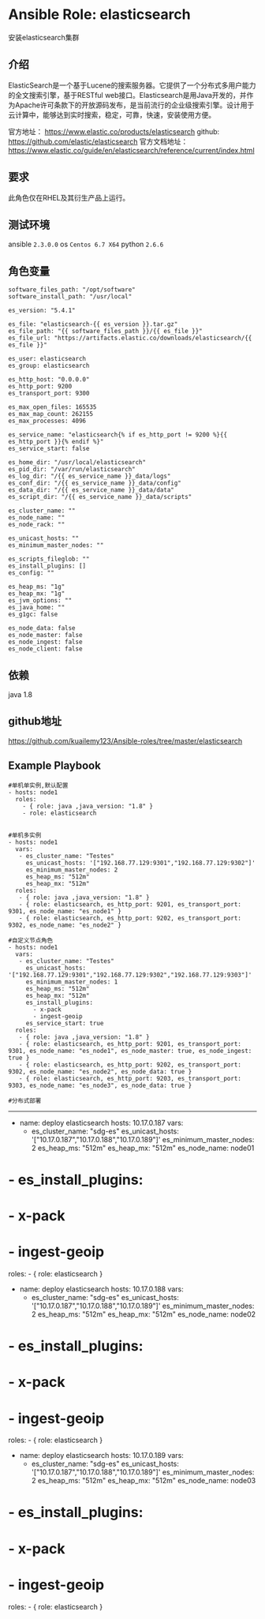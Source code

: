 # Ansible Role: elasticsearch

安装elasticsearch集群

## 介绍

ElasticSearch是一个基于Lucene的搜索服务器。它提供了一个分布式多用户能力的全文搜索引擎，基于RESTful web接口。Elasticsearch是用Java开发的，并作为Apache许可条款下的开放源码发布，是当前流行的企业级搜索引擎。设计用于云计算中，能够达到实时搜索，稳定，可靠，快速，安装使用方便。

官方地址： https://www.elastic.co/products/elasticsearch
github: https://github.com/elastic/elasticsearch
官方文档地址：https://www.elastic.co/guide/en/elasticsearch/reference/current/index.html

## 要求

此角色仅在RHEL及其衍生产品上运行。

## 测试环境

ansible `2.3.0.0`
os `Centos 6.7 X64`
python `2.6.6`

## 角色变量
    software_files_path: "/opt/software"
    software_install_path: "/usr/local"

    es_version: "5.4.1"

    es_file: "elasticsearch-{{ es_version }}.tar.gz"
    es_file_path: "{{ software_files_path }}/{{ es_file }}"
    es_file_url: "https://artifacts.elastic.co/downloads/elasticsearch/{{ es_file }}"

    es_user: elasticsearch
    es_group: elasticsearch

    es_http_host: "0.0.0.0"
    es_http_port: 9200
    es_transport_port: 9300

    es_max_open_files: 165535
    es_max_map_count: 262155
    es_max_processes: 4096

    es_service_name: "elasticsearch{% if es_http_port != 9200 %}{{ es_http_port }}{% endif %}"
    es_service_start: false

    es_home_dir: "/usr/local/elasticsearch"
    es_pid_dir: "/var/run/elasticsearch"
    es_log_dir: "/{{ es_service_name }}_data/logs"
    es_conf_dir: "/{{ es_service_name }}_data/config"
    es_data_dir: "/{{ es_service_name }}_data/data"
    es_script_dir: "/{{ es_service_name }}_data/scripts"

    es_cluster_name: ""
    es_node_name: ""
    es_node_rack: ""

    es_unicast_hosts: ""
    es_minimum_master_nodes: ""

    es_scripts_fileglob: ""
    es_install_plugins: []
    es_config: ""

    es_heap_ms: "1g"
    es_heap_mx: "1g"
    es_jvm_options: ""
    es_java_home: ""
    es_g1gc: false

    es_node_data: false
    es_node_master: false
    es_node_ingest: false
    es_node_client: false
    
## 依赖

java 1.8

## github地址
https://github.com/kuailemy123/Ansible-roles/tree/master/elasticsearch

## Example Playbook

    #单机单实例,默认配置
    - hosts: node1
      roles:
        - { role: java ,java_version: "1.8" }
        - role: elasticsearch
       

    #单机多实例
    - hosts: node1
      vars:
       - es_cluster_name: "Testes"
         es_unicast_hosts: '["192.168.77.129:9301","192.168.77.129:9302"]'
         es_minimum_master_nodes: 2
         es_heap_ms: "512m"
         es_heap_mx: "512m"
      roles:
       - { role: java ,java_version: "1.8" }
       - { role: elasticsearch, es_http_port: 9201, es_transport_port: 9301, es_node_name: "es_node1" }
       - { role: elasticsearch, es_http_port: 9202, es_transport_port: 9302, es_node_name: "es_node2" }
    
    #自定义节点角色
    - hosts: node1
      vars:
       - es_cluster_name: "Testes"
         es_unicast_hosts: '["192.168.77.129:9301","192.168.77.129:9302","192.168.77.129:9303"]'
         es_minimum_master_nodes: 1
         es_heap_ms: "512m"
         es_heap_mx: "512m"
         es_install_plugins:
           - x-pack
           - ingest-geoip
         es_service_start: true
      roles:
       - { role: java ,java_version: "1.8" }
       - { role: elasticsearch, es_http_port: 9201, es_transport_port: 9301, es_node_name: "es_node1", es_node_master: true, es_node_ingest: true }
       - { role: elasticsearch, es_http_port: 9202, es_transport_port: 9302, es_node_name: "es_node2", es_node_data: true }
       - { role: elasticsearch, es_http_port: 9203, es_transport_port: 9303, es_node_name: "es_node3", es_node_data: true }
    
    #分布式部署
---
- name: deploy elasticsearch
  hosts: 10.17.0.187
  vars:
    - es_cluster_name: "sdg-es"
      es_unicast_hosts: '["10.17.0.187","10.17.0.188","10.17.0.189"]'
      es_minimum_master_nodes: 2
      es_heap_ms: "512m"
      es_heap_mx: "512m"
      es_node_name: node01
#    - es_install_plugins:
#        - x-pack
#        - ingest-geoip
  roles:
    - { role: elasticsearch }

- name: deploy elasticsearch
  hosts: 10.17.0.188
  vars:
    - es_cluster_name: "sdg-es"
      es_unicast_hosts: '["10.17.0.187","10.17.0.188","10.17.0.189"]'
      es_minimum_master_nodes: 2
      es_heap_ms: "512m"
      es_heap_mx: "512m"
      es_node_name: node02
#    - es_install_plugins:
#        - x-pack
#        - ingest-geoip
  roles:
    - { role: elasticsearch }

- name: deploy elasticsearch
  hosts: 10.17.0.189
  vars:
    - es_cluster_name: "sdg-es"
      es_unicast_hosts: '["10.17.0.187","10.17.0.188","10.17.0.189"]'
      es_minimum_master_nodes: 2
      es_heap_ms: "512m"
      es_heap_mx: "512m"
      es_node_name: node03
#    - es_install_plugins:
#        - x-pack
#        - ingest-geoip
  roles:
    - { role: elasticsearch }

